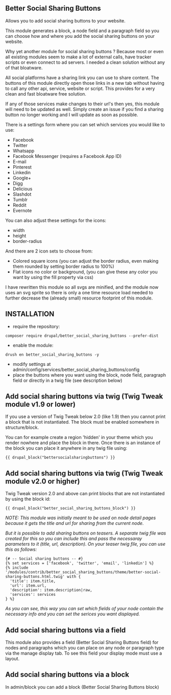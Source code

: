 Better Social Sharing Buttons
---------------
Allows you to add social sharing buttons to your website.

This module generates a block, a node field and a paragraph field so you can choose how and where you add the social
sharing buttons on your website.

Why yet another module for social sharing buttons ? Because most or even all existing modules seem to make
a lot of external calls, have tracker scripts or even connect to ad servers. I needed a clean solution
without any of that bloatware.

All social platforms have a sharing link you can use to share content. The buttons of this module directly
open those links in a new tab without having to call any other api, service, website or script.
This provides for a very clean and fast bloatware free solution.

If any of those services make changes to their url's then yes, this module will need to be updated as well.
Simply create an issue if you find a sharing button no longer working and I will update as soon as possible.

There is a settings form where you can set which services you would like to use:
- Facebook
- Twitter
- Whatsapp
- Facebook Messenger (requires a Facebook App ID)
- E-mail
- Pinterest
- Linkedin
- Google+
- Digg
- Delicious
- Slashdot
- Tumblr
- Reddit
- Evernote


You can also adjust these settings for the icons:
- width
- height
- border-radius

And there are 2 icon sets to choose from:
- Colored square icons (you can adjust the border radius, even making them rounded by setting border radius to 100%)
- Flat icons no color or background, (you can give these any color you want by using the fill property via css)

I have rewritten this module so all svgs are minified, and the module now uses an svg sprite so there is only a one time
resource load needed to further decrease the (already small) resource footprint of this module.

INSTALLATION
-----------
- require the repository:
```
composer require drupal/better_social_sharing_buttons --prefer-dist
```
- enable the module:
```
drush en better_social_sharing_buttons -y
```
- modify settings at admin/config/services/better_social_sharing_buttons/config
- place the buttons where you want using the block, node field, paragraph field or directly in a twig
  file (see description below)

Add social sharing buttons via twig (Twig Tweak module v1.9 or lower)
---
If you use a version of Twig Tweak below 2.0 (like 1.9) then you cannot print a
block that is not instantiated. The block must be enabled somewhere in structure/block.

You can for example create a region 'hidden' in your theme which you render nowhere and place
the block in there. Once there is an instance of the block you can place it anywhere in
any twig file using:

```{{ drupal_block("bettersocialsharingbuttons") }}```

Add social sharing buttons via twig (Twig Tweak module v2.0 or higher)
---

Twig Tweak version 2.0 and above can print blocks that are not instantiated by using
the block id:

```{{ drupal_block("better_social_sharing_buttons_block") }}```


*NOTE: This module was initially meant to be used on node detail pages because it
gets the title and url for sharing from the current node.*

*But it is possible to add sharing buttons on teasers. A separate twig file was
created for this so you can include this and pass the necessaray parameters to
it (title, url, description). On your teaser twig file, you can use this as
follows:*
```
{# -- Social sharing buttons -- #}
{% set services = ['facebook', 'twitter', 'email', 'linkedin'] %}
{% include '/modules/contrib/better_social_sharing_buttons/theme/better-social-sharing-buttons.html.twig' with {
  'title': item.title,
  'url': item.url,
  'description': item.description|raw,
  'services': services
} %}
```

*As you can see, this way you can set which fields of your node contain the
necessary info and you can set the serices you want displayed.*

Add social sharing buttons via a field
---

This module also provides a field (Better Social Sharing Buttons field) for nodes and paragraphs which you can place
on any node or paragraph type via the manage display tab. To see this field your display mode
must use a layout.

Add social sharing buttons via a block
--

In admin/block you can add a block (Better Social Sharing Buttons block)
